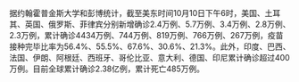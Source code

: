据约翰霍普金斯大学和彭博统计，截至美东时间10月10日下午6时，美国、土耳其、英国、俄罗斯、菲律宾分别新增确诊2.4万例、5.7万例、3.4万例、2.8万例、2.3万例，累计确诊4434万例、744万例、819万例、766万例、267万例，疫苗接种完毕比率为56.4%、55.5%、67.6%、30.6%、21.3%。此外，印度、巴西、法国、伊朗、阿根廷、西班牙、哥伦比亚、意大利、德国、印尼累计确诊超过400万例。目前全球累计确诊2.38亿例，累计死亡485万例。